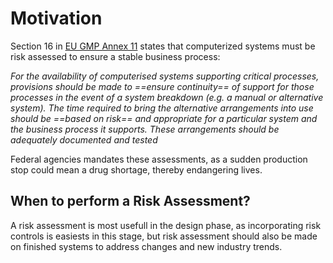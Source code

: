 <!-- ## Assessing IT risk based standard URS requirements -->
# Motivation

Section 16 in [EU GMP Annex 11](index.md) states that computerized systems must be risk assessed to ensure a stable business process:

_For the availability of computerised systems supporting critical processes, provisions should 
be made to ==ensure continuity== of support for those processes in the event of a system 
breakdown (e.g. a manual or alternative system). The time required to bring the alternative 
arrangements into use should be ==based on risk== and appropriate for a particular system and the 
business process it supports. These arrangements should be adequately documented and tested_

Federal agencies mandates these assessments, as a sudden production stop could mean a drug shortage, thereby endangering lives.

## When to perform a Risk Assessment?
A risk assessment is most usefull in the design phase, as incorporating risk controls is easiests in this stage, 
but risk assessment should also be made on finished systems to address changes and new industry trends.

